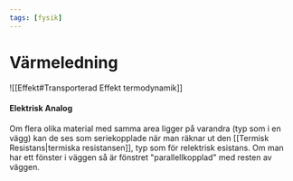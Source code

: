 ```yaml
---
tags: [fysik]
---
```


# Värmeledning
![[Effekt#Transporterad Effekt termodynamik]]

#### Elektrisk Analog
Om flera olika material med samma area ligger på varandra (typ som i en vägg) kan de ses som seriekopplade när man räknar ut den [[Termisk Resistans|termiska resistansen]], typ som för relektrisk esistans. Om man har ett fönster i väggen så är fönstret "parallellkopplad" med resten av väggen.